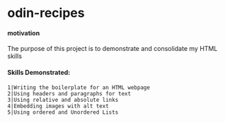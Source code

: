 # odin-recipes

#### motivation
The purpose of this project is to demonstrate and consolidate my HTML skills

#### Skills Demonstrated:
    1|Writing the boilerplate for an HTML webpage
    2|Using headers and paragraphs for text
    3|Using relative and absolute links
    4|Embedding images with alt text
    5|Using ordered and Unordered Lists
